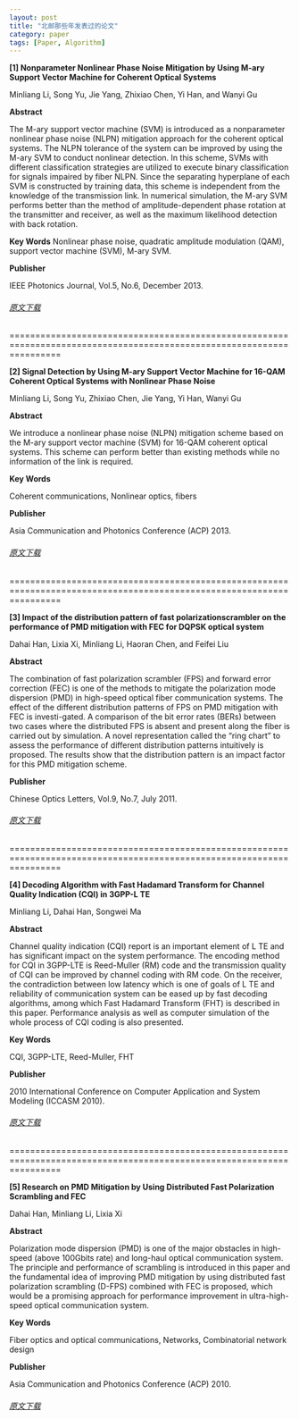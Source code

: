 ```yaml
---
layout: post
title: "北邮那些年发表过的论文"
category: paper
tags: [Paper, Algorithm]
---
```


<b>[1] Nonparameter Nonlinear Phase Noise Mitigation by Using M-ary Support Vector Machine for Coherent Optical Systems</b>

Minliang Li, Song Yu, Jie Yang, Zhixiao Chen, Yi Han, and Wanyi Gu

<b>Abstract</b>

The M-ary support vector machine (SVM) is introduced as a nonparameter nonlinear phase noise (NLPN)&nbsp;mitigation approach for the coherent optical systems. The NLPN tolerance of the system can be improved by using the M-ary SVM to conduct nonlinear detection. In this scheme, SVMs with different classification strategies are utilized to execute binary classification for signals impaired by fiber NLPN. Since the separating hyperplane of each SVM is constructed by training data, this scheme is independent from the knowledge of the transmission link. In numerical simulation, the M-ary SVM performs better than the method of amplitude-dependent phase rotation at the transmitter and receiver, as well as the maximum likelihood detection with back rotation.

<b>Key Words</b>
Nonlinear phase noise, quadratic amplitude modulation (QAM), support vector machine (SVM), M-ary SVM.

<b>Publisher</b>

IEEE Photonics Journal, Vol.5, No.6, December 2013.

###### [原文下载](/assets/files/PJ.pdf)

======================================================================================================================

<b>[2] Signal Detection by Using M-ary Support Vector Machine for 16-QAM Coherent Optical Systems with Nonlinear Phase Noise</b>

Minliang Li, Song Yu, Zhixiao Chen, Jie Yang, Yi Han, Wanyi Gu

<b>Abstract</b>

We introduce a nonlinear phase noise (NLPN) mitigation scheme based on the M-ary support vector machine (SVM) for 16-QAM coherent optical systems. This scheme can perform better than existing methods while no information of the link is required.

<b>Key Words</b>

Coherent communications, Nonlinear optics, fibers

<b>Publisher</b>

Asia Communication and Photonics Conference (ACP) 2013.

###### [原文下载](/assets/files/ACP2013.pdf)

======================================================================================================================

<b>[3] Impact of the distribution pattern of fast polarizationscrambler on the performance of PMD mitigation with FEC for DQPSK optical system</b>

Dahai Han, Lixia Xi, Minliang Li, Haoran Chen, and Feifei Liu

<b>Abstract</b>

The combination of fast polarization scrambler (FPS) and forward error correction (FEC) is one of the methods to mitigate the polarization mode dispersion (PMD) in high-speed optical fiber communication
systems. The effect of the different distribution patterns of FPS on PMD mitigation with FEC is investi-gated. A comparison of the bit error rates (BERs) between two cases where the distributed FPS is absent and present along the fiber is carried out by simulation. A novel representation called the “ring chart” to assess the performance of different distribution patterns intuitively is proposed. The results show that the distribution pattern is an impact factor for this PMD mitigation scheme.

<b>Publisher</b>

Chinese Optics Letters, Vol.9, No.7, July 2011.

###### [原文下载](/assets/files/COL.pdf)

======================================================================================================================

<b>[4] Decoding Algorithm with Fast Hadamard Transform for Channel Quality Indication (CQI) in 3GPP-L TE</b>

Minliang Li, Dahai Han, Songwei Ma

<b>Abstract</b>

Channel quality indication (CQI) report is an important element of L TE and has significant impact on the system performance. The encoding method for CQI in 3GPP-LTE is Reed-Muller (RM) code and the transmission quality of CQI can be improved by channel coding with RM code. On the receiver, the contradiction between low latency which is one of goals of L TE and reliability of communication system can be eased up by fast decoding algorithms, among which Fast Hadamard Transform (FHT) is described in this paper. Performance analysis as well as computer simulation of the whole process of CQI coding is also presented.

<b>Key Words</b>

CQI, 3GPP-LTE, Reed-Muller, FHT

<b>Publisher</b>

2010 International Conference on Computer Application and System Modeling (ICCASM 2010).

###### [原文下载](/assets/files/ICCASM.pdf)

======================================================================================================================

<b>[5] Research on PMD Mitigation by Using Distributed Fast Polarization Scrambling and FEC</b>

Dahai Han, Minliang Li, Lixia Xi

<b>Abstract</b>

Polarization mode dispersion (PMD) is one of the major obstacles in high-speed (above 100Gbits rate) and long-haul optical communication system. The principle and performance of scrambling is introduced in this paper and the fundamental idea of improving PMD mitigation by using distributed fast polarization scrambling (D-FPS) combined with FEC is proposed, which would be a promising approach for performance improvement in ultra-high-speed optical communication system.

<b>Key Words</b>

Fiber optics and optical communications, Networks, Combinatorial network design

<b>Publisher</b>

Asia Communication and Photonics Conference (ACP) 2010.

###### [原文下载](/assets/files/ACP2010.pdf)





